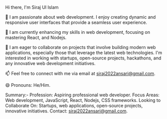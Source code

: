 Hi there, I'm Siraj Ul Islam 

👀 I am passionate about web development. I enjoy creating dynamic and responsive user interfaces that provide a seamless user experience.

🌱 I am currently enhancing my skills in web development, focusing on mastering React, and Nodejs.

💞️ I am eager to collaborate on projects that involve building modern web applications, especially those that leverage the latest web technologies. I'm interested in working with startups, open-source projects, hackathons, and any innovative web development initiatives.

📫 Feel free to connect with me via email at siraj2022ansari@gmail.com.

😄 Pronouns:
He/Him.



Summary:-
Profession: Aspiring professional web developer.
Focus Areas: Web development, JavaScript, React, Nodejs, CSS frameworks.
Looking to Collaborate On: Startups, web applications, open-source projects, innovative initiatives.
Contact: siraj2022ansari@gmail.com.

